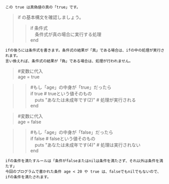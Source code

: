 ```この true は真偽値の真の「true」です。```  
  
> if の基本構文を確認しましょう。   
>> if 条件式  
　条件式が真の場合に実行する処理  
end  

```ifの後ろには条件式を書きます。条件式の結果が「真」である場合は、ifの中の処理が実行されます。```  
```言い換えれば、条件式の結果が「偽」である場合は、処理が行われません。```  

> #変数に代入  
age = true 
  
>> #もし「age」の中身が「true」だったら  
if true # trueという値そのもの  
　puts "あなたは未成年です(2)" # 処理が実行される  
end  
  
> #変数に代入  
age = false  
  
>> #もし「age」の中身が「false」だったら  
if false # falseという値そのもの  
　puts "あなたは未成年です(4)" # 処理は実行されない  
end  
  
```ifの条件を満たすルールは「条件がfalseまたはnilは条件を満たさず、それ以外は条件を満たす」```    
```今回のプログラムで書かれた条件 age < 20 や true は、falseでもnilでもないので、ifの条件を満たされます。```  

　　
